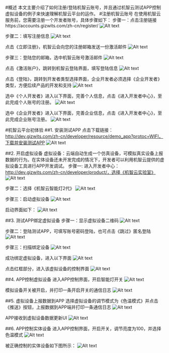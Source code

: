 #概述
   本文主要介绍了如何注册/登陆机智云账号，并且通过机智云测试APP控制虚拟设备的例子来快速理解机智云平台的运作。
#注册机智云账号
在使用机智云服务前，您需要注册一个开发者账号，具体步骤如下：
步骤一：点击注册链接https://accounts.gizwits.com/zh-cn/register/
![Alt text](/assets/zh-cn/quickstart/5min/2-1.png)

步骤二：填写注册信息
![Alt text](/assets/zh-cn/quickstart/5min/2-2.png)

点击《立即注册》，机智云会向您的注册邮箱发送一份激活邮件
![Alt text](/assets/zh-cn/quickstart/5min/2-3.png)

步骤三：登陆您的邮箱，选中机智云账号激活邮件
![Alt text](/assets/zh-cn/quickstart/5min/2-4.png)

点击《激活账户》，跳转到机智云登陆界面，填写登陆信息
![Alt text](/assets/zh-cn/quickstart/5min/2-5.png)

点击《登陆》，跳转到开发者类型选择界面，企业开发者必须选择《企业开发者》类型，方便后续产品的开发和支持
![Alt text](/assets/zh-cn/quickstart/5min/2-6.png)

选中《个人开发者》进入以下界面，完善个人信息，点击《进入开发者中心》，至此完成个人账号的注册。
![Alt text](/assets/zh-cn/quickstart/5min/2-7.png)

选中《企业开发者》进入以下界面，完善企业信息，点击《进入开发者中心》，至此完成企业账号注册。
![Alt text](/assets/zh-cn/quickstart/5min/2-8.png)

#机智云平台初体验
##1. 安装测试APP
点击下载链接：http://dev.gizwits.com/zh-cn/developer/resource/demo_app?protoc=WIFI，下载并安装测试APP
![Alt text](/assets/zh-cn/quickstart/5min/3-1.png)

##2. 开启虚拟设备
虚拟设备：云端自动生成一个仿真设备，可模拟真实设备上报数据的行为。在实体设备还未开发完成的情况下，开发者可以利用机智云提供的虚拟设备工具进行APP开发调试。
步骤一: 进入开发者中心：http://dev.gizwits.com/zh-cn/developer/product/，选择《机智云实验室》
![Alt text](/assets/zh-cn/quickstart/5min/3-2.png)

步骤二：选择《机智云智能灯2代》
![Alt text](/assets/zh-cn/quickstart/5min/3-3.png)

步骤三：启动虚拟设备
![Alt text](/assets/zh-cn/quickstart/5min/3-4.png)

启动界面如下：
![Alt text](/assets/zh-cn/quickstart/5min/3-5.png)

##3. 测试APP绑定虚拟设备
步骤一：显示虚拟设备二维码
![Alt text](/assets/zh-cn/quickstart/5min/3-6.png)

步骤二：登陆测试APP，可填写账号密码登陆，也可点击《跳过》匿名登陆
![Alt text](/assets/zh-cn/quickstart/5min/3-7.png)

步骤三：扫描绑定设备
![Alt text](/assets/zh-cn/quickstart/5min/3-8.png)

成功绑定虚拟设备，进入以下界面
![Alt text](/assets/zh-cn/quickstart/5min/3-9.png)

点击红框部分，进入该虚拟设备的控制界面
![Alt text](/assets/zh-cn/quickstart/5min/3-10.png)

##4. APP控制虚拟设备
进入APP控制界面，开启智能灯开关
![Alt text](/assets/zh-cn/quickstart/5min/3-11.png)

模拟设备开关被开启，并打印一条开启开关的通信日志
![Alt text](/assets/zh-cn/quickstart/5min/3-12.png)

##5. 虚拟设备上报数据到APP
选择虚拟设备的调节模式为《色温模式》并点击《推送》按钮，上报数据到APP端并打印一条通信日志
![Alt text](/assets/zh-cn/quickstart/5min/3-13.png)

APP接收到虚拟设备数据更新UI
![Alt text](/assets/zh-cn/quickstart/5min/3-14.png)

##6. APP控制实体设备
进入APP控制界面，开启开关，调节亮度为100，并选择色温模式
![Alt text](/assets/zh-cn/quickstart/5min/3-15.png)

被正确控制的实体设备如下图所示：
![Alt text](/assets/zh-cn/quickstart/5min/3-16.png)


















